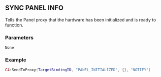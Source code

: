 ## SYNC PANEL INFO

Tells the Panel proxy that the hardware has been initialized and is ready to function.


### Parameters

`None`


### Example

```lua
C4:SendToProxy(TargetBindingID, "PANEL_INITIALIZED", {}, "NOTIFY")
```


